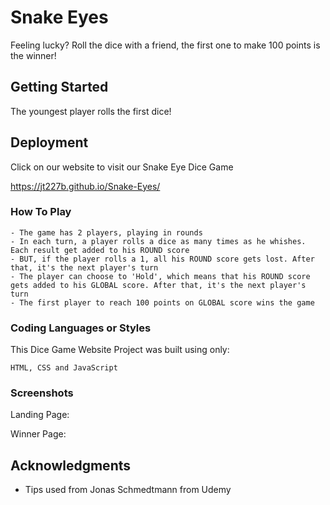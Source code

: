 # Snake Eyes
Feeling lucky? Roll the dice with a friend, the first one to make 100 points is the winner!

## Getting Started

The youngest player rolls the first dice!

## Deployment

Click on our website to visit our Snake Eye Dice Game

https://jt227b.github.io/Snake-Eyes/

### How To Play

```
- The game has 2 players, playing in rounds
- In each turn, a player rolls a dice as many times as he whishes. Each result get added to his ROUND score
- BUT, if the player rolls a 1, all his ROUND score gets lost. After that, it's the next player's turn
- The player can choose to 'Hold', which means that his ROUND score gets added to his GLOBAL score. After that, it's the next player's turn
- The first player to reach 100 points on GLOBAL score wins the game

```

### Coding Languages or Styles

This Dice Game Website Project was built using only:

```
HTML, CSS and JavaScript
```

### Screenshots


Landing Page:




Winner Page:





## Acknowledgments

* Tips used from Jonas Schmedtmann from Udemy